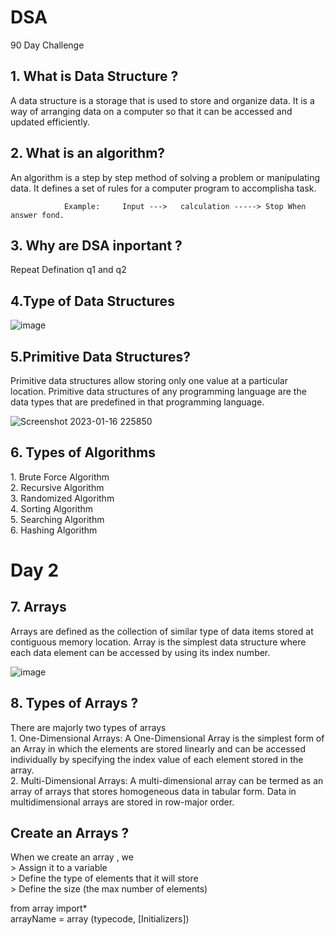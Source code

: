 # DSA
90 Day Challenge

<h2> 1. What is Data Structure ? </h2>
  <p> A data structure is a storage that is used to store and organize data. It is a way of arranging data on a computer so that it can be accessed and updated efficiently. </p>


<h2> 2. What is an algorithm? </h2>
<p> An algorithm is a step by step method of solving a problem or manipulating data. It defines a set of rules for a computer program to accomplisha task. </p>

                Example:     Input --->   calculation -----> Stop When answer fond.

<h2> 3. Why are DSA inportant ? </h2>

<p> Repeat Defination q1 and q2 </p>


<h2> 4.Type of Data Structures </h2>

![image](https://user-images.githubusercontent.com/95286756/212731151-cd18a90b-bb27-48a9-84d8-d961e8465ecb.png)

<h2> 5.Primitive Data Structures? </h2>
<p> Primitive data structures allow storing only one value at a particular location. Primitive data structures of any programming language are the data types that are predefined in that programming language. </p>

![Screenshot 2023-01-16 225850](https://user-images.githubusercontent.com/95286756/212737110-c4967809-821c-4e0f-b8be-4891548eda52.jpg)

<h2> 6. Types of Algorithms </h2>
<p> 
1. Brute Force Algorithm <br>
2. Recursive Algorithm  <br>
3. Randomized Algorithm  <br>
4. Sorting Algorithm  <br>
5. Searching Algorithm <br>
6. Hashing Algorithm <br>

</p>

<h1> Day 2 </h1>
<h2> 7. Arrays </h2>
<p> Arrays are defined as the collection of similar type of data items stored at contiguous memory location. 
  Array is the simplest data structure where each data element can be accessed by using its index number. </p>
  
  ![image](https://user-images.githubusercontent.com/95286756/212951019-92f0d688-c952-43e7-9c87-5f87ed98414e.png)
  
  <h2> 8. Types of Arrays ? </h2>
  <p>  There are majorly two types of arrays  <br>
  1. One-Dimensional Arrays:  A One-Dimensional Array is the simplest form of an Array in which the elements are stored linearly and can be accessed individually by specifying the index value of each element stored in the array.<br>
  2. Multi-Dimensional Arrays: A multi-dimensional array can be termed as an array of arrays that stores homogeneous data in tabular form. Data in multidimensional arrays are stored in row-major order. 
  <p>

<h2>  Create an Arrays ? </h2>
<p> 
  When we create an array , we <br>
> Assign it to a variable  <br>
> Define the type of elements that it will store <br>
> Define the size (the max number of elements)
</p>

from array import* <br>
arrayName = array (typecode, [Initializers])


